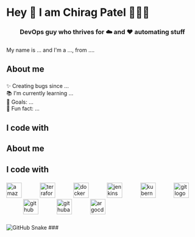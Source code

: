 <h1 align="left">Hey 👋 I am Chirag Patel 👨🏻‍💻</h1>
<h3 align="center">DevOps guy who thrives for ☁️ and ❤️ automating stuff</h3>

###

<p align="left">My name is ... and I'm a ..., from ....</p>

###

<h2 align="left">About me</h2>

###

<p align="left">✨ Creating bugs since ...<br>📚 I'm currently learning ...<br>🎯 Goals: ...<br>🎲 Fun fact: ...</p>

###

<h2 align="left">I code with</h2>

###

<h2 align="left">About me</h2>

###

<h2 align="left">I code with</h2>

###

<div align="left">
  <img src="https://skillicons.dev/icons?i=aws" height="40" alt="amazonwebservices logo"  />
  <img width="40" />
  <img src="https://cdn.jsdelivr.net/gh/devicons/devicon/icons/terraform/terraform-original-wordmark.svg" height="40" alt="terraform logo"  />
  <img width="40" />
  <img src="https://cdn.jsdelivr.net/gh/devicons/devicon/icons/docker/docker-original-wordmark.svg" height="40" alt="docker logo"  />
  <img width="40" />
  <img src="https://cdn.jsdelivr.net/gh/devicons/devicon/icons/jenkins/jenkins-original.svg" height="40" alt="jenkins logo"  />
  <img width="40" />
  <img src="https://cdn.jsdelivr.net/gh/devicons/devicon/icons/kubernetes/kubernetes-plain-wordmark.svg" height="40" alt="kubernetes logo"  />
  <img width="40" />
  <img src="https://cdn.jsdelivr.net/gh/devicons/devicon/icons/git/git-plain.svg" height="40" alt="git logo"  />
  <img width="40" />
  <img src="https://skillicons.dev/icons?i=github" height="40" alt="github logo"  />
  <img width="40" />
  <img src="https://img.shields.io/badge/GitHub Actions-2088FF?logo=githubactions&logoColor=white&style=for-the-badge" height="40" alt="githubactions logo"  />
  <img width="40" />
  <img src="https://cdn.jsdelivr.net/gh/devicons/devicon/icons/argocd/argocd-original.svg" height="40" alt="argocd logo"  />
</div>

###

<div align="left">
</div>

###

<img alt="GitHub Snake" src="https://raw.githubusercontent.com/Chirag-ptel/Chirag-ptel/output/github-contribution-grid-snake.svg" />
###

<!--
**Chirag-ptel/Chirag-ptel** is a ✨ _special_ ✨ repository because its `README.md` (this file) appears on your GitHub profile.

Here are some ideas to get you started:

- 🔭 I’m currently working on ...
- 🌱 I’m currently learning ...
- 👯 I’m looking to collaborate on ...
- 🤔 I’m looking for help with ...
- 💬 Ask me about ...
- 📫 How to reach me: ...
- 😄 Pronouns: ...
- ⚡ Fun fact: ...
-->
